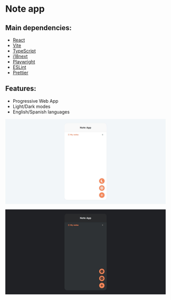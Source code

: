 # Note app

## Main dependencies:
- [React](https://es.react.dev/)
- [Vite](https://v2.vitejs.dev/)
- [TypeScript](https://www.typescriptlang.org/)
- [i18next](https://www.i18next.com/)
- [Playwright](https://playwright.dev/)
- [ESLint](https://eslint.org/)
- [Prettier](https://prettier.io/)

## Features:
- Progressive Web App
- Light/Dark modes
- English/Spanish languages

![Note light mode screenshot](/screenshot_light_mode.jpeg "Note light mode screenshot")

![Note dark mode screenshot](/screenshot_dark_mode.jpeg "Note dark mode screenshot")
